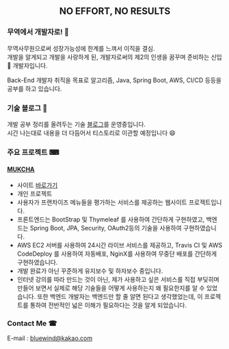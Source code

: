 ## <center>**NO EFFORT, NO RESULTS**</center>

### 무역에서 개발자로! 👋

무역사무원으로써 성장가능성에 한계를 느껴서 이직을 결심.  
개발을 알게되고 개발을 사랑하게 된, 개발자로써의 제2의 인생을 꿈꾸며 준비하는 신입🌱 개발자입니다.  


Back-End 개발자 취직을 목표로 알고리즘, Java, Spring Boot, AWS, CI/CD 등등을 공부를 하고 있습니다.



### 기술 블로그 📖

개발 공부 정리를 올려두는 기술 [블로그](https://bluewind8791.github.io/)를 운영중입니다.  
시간 나는대로 내용을 더 다듬어서 티스토리로 이관할 예정입니다 😄


### 주요 프로젝트 ⌨

#### **[MUKCHA](https://github.com/Bluewind8791/mukcha)**

- 사이트 [바로가기](http://ec2-3-39-16-219.ap-northeast-2.compute.amazonaws.com/)
- 개인 프로젝트
- 사용자가 프랜차이즈 메뉴들을 평가하는 서비스를 제공하는 웹사이트 프로젝트입니다.
- 프론트엔드는 BootStrap 및 Thymeleaf 를 사용하여 간단하게 구현하였고, 백엔드는 Spring Boot, JPA, Security, OAuth2등의 기술을 사용하여 구현하였습니다.
- AWS EC2 서버를 사용하여 24시간 라이브 서비스를 제공하고, Travis CI 및 AWS CodeDeploy 를 사용하여 자동배포, NginX를 사용하여 무중단 배포를 간단하게 구현하였습니다.
- 개발 완료가 아닌 꾸준하게 유지보수 및 하자보수 중입니다.
- 인터넷 강의를 따라 만드는 것이 아닌, 제가 사용하고 싶은 서비스를 직접 부딪히며 만들어 보면서 실제로 해당 기술들을 어떻게 사용하는지 왜 필요한지를 알 수 있었습니다. 또한 백엔드 개발자는 백엔드만 할 줄 알면 된다고 생각했었는데, 이 프로젝트를 통하여 전반적인 넓은 이해가 필요하다는 것을 알게 되었습니다.


### Contact Me ☎

E-mail : bluewind@kakao.com
